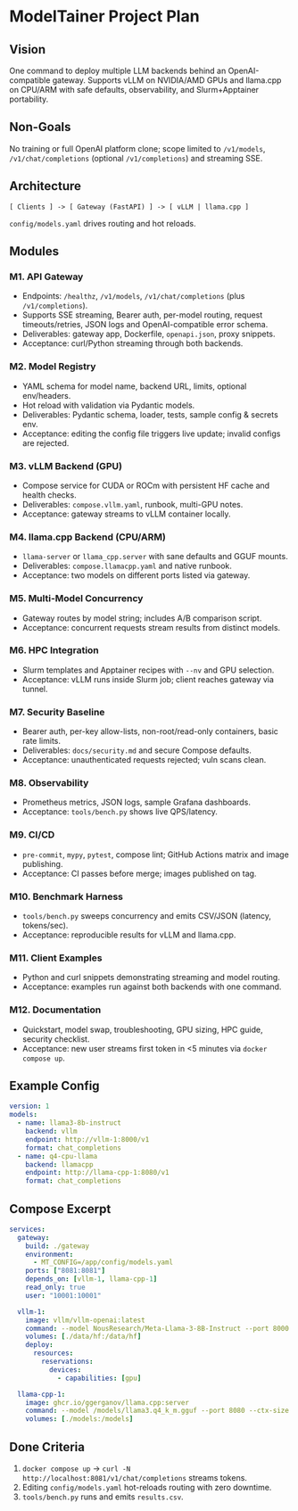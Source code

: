 # ModelTainer Project Plan

## Vision
One command to deploy multiple LLM backends behind an OpenAI-compatible gateway. Supports vLLM on NVIDIA/AMD GPUs and llama.cpp on CPU/ARM with safe defaults, observability, and Slurm+Apptainer portability.

## Non-Goals
No training or full OpenAI platform clone; scope limited to `/v1/models`, `/v1/chat/completions` (optional `/v1/completions`) and streaming SSE.

## Architecture
```
[ Clients ] -> [ Gateway (FastAPI) ] -> [ vLLM | llama.cpp ]
```
`config/models.yaml` drives routing and hot reloads.

## Modules
### M1. API Gateway
- Endpoints: `/healthz`, `/v1/models`, `/v1/chat/completions` (plus `/v1/completions`).
- Supports SSE streaming, Bearer auth, per-model routing, request timeouts/retries, JSON logs and OpenAI-compatible error schema.
- Deliverables: gateway app, Dockerfile, `openapi.json`, proxy snippets.
- Acceptance: curl/Python streaming through both backends.

### M2. Model Registry
- YAML schema for model name, backend URL, limits, optional env/headers.
- Hot reload with validation via Pydantic models.
- Deliverables: Pydantic schema, loader, tests, sample config & secrets env.
- Acceptance: editing the config file triggers live update; invalid configs are rejected.

### M3. vLLM Backend (GPU)
- Compose service for CUDA or ROCm with persistent HF cache and health checks.
- Deliverables: `compose.vllm.yaml`, runbook, multi-GPU notes.
- Acceptance: gateway streams to vLLM container locally.

### M4. llama.cpp Backend (CPU/ARM)
- `llama-server` or `llama_cpp.server` with sane defaults and GGUF mounts.
- Deliverables: `compose.llamacpp.yaml` and native runbook.
- Acceptance: two models on different ports listed via gateway.

### M5. Multi-Model Concurrency
- Gateway routes by model string; includes A/B comparison script.
- Acceptance: concurrent requests stream results from distinct models.

### M6. HPC Integration
- Slurm templates and Apptainer recipes with `--nv` and GPU selection.
- Acceptance: vLLM runs inside Slurm job; client reaches gateway via tunnel.

### M7. Security Baseline
- Bearer auth, per-key allow-lists, non-root/read-only containers, basic rate limits.
- Deliverables: `docs/security.md` and secure Compose defaults.
- Acceptance: unauthenticated requests rejected; vuln scans clean.

### M8. Observability
- Prometheus metrics, JSON logs, sample Grafana dashboards.
- Acceptance: `tools/bench.py` shows live QPS/latency.

### M9. CI/CD
- `pre-commit`, `mypy`, `pytest`, compose lint; GitHub Actions matrix and image publishing.
- Acceptance: CI passes before merge; images published on tag.

### M10. Benchmark Harness
- `tools/bench.py` sweeps concurrency and emits CSV/JSON (latency, tokens/sec).
- Acceptance: reproducible results for vLLM and llama.cpp.

### M11. Client Examples
- Python and curl snippets demonstrating streaming and model routing.
- Acceptance: examples run against both backends with one command.

### M12. Documentation
- Quickstart, model swap, troubleshooting, GPU sizing, HPC guide, security checklist.
- Acceptance: new user streams first token in <5 minutes via `docker compose up`.

## Example Config
```yaml
version: 1
models:
  - name: llama3-8b-instruct
    backend: vllm
    endpoint: http://vllm-1:8000/v1
    format: chat_completions
  - name: q4-cpu-llama
    backend: llamacpp
    endpoint: http://llama-cpp-1:8080/v1
    format: chat_completions
```

## Compose Excerpt
```yaml
services:
  gateway:
    build: ./gateway
    environment:
      - MT_CONFIG=/app/config/models.yaml
    ports: ["8081:8081"]
    depends_on: [vllm-1, llama-cpp-1]
    read_only: true
    user: "10001:10001"

  vllm-1:
    image: vllm/vllm-openai:latest
    command: --model NousResearch/Meta-Llama-3-8B-Instruct --port 8000
    volumes: [./data/hf:/data/hf]
    deploy:
      resources:
        reservations:
          devices:
            - capabilities: [gpu]

  llama-cpp-1:
    image: ghcr.io/ggerganov/llama.cpp:server
    command: --model /models/llama3.q4_k_m.gguf --port 8080 --ctx-size 8192 --threads 8 --parallel 2
    volumes: [./models:/models]
```

## Done Criteria
1. `docker compose up` → `curl -N http://localhost:8081/v1/chat/completions` streams tokens.
2. Editing `config/models.yaml` hot-reloads routing with zero downtime.
3. `tools/bench.py` runs and emits `results.csv`.
